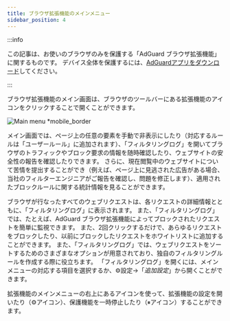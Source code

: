 ```yaml
---
title: ブラウザ拡張機能のメインメニュー
sidebar_position: 4
---
```


:::info

この記事は、お使いのブラウザのみを保護する「AdGuard ブラウザ拡張機能」に関するものです。 デバイス全体を保護するには、[AdGuardアプリをダウンロード](https://agrd.io/download-kb-adblock)してください。

:::

ブラウザ拡張機能のメイン画面は、ブラウザのツールバーにある拡張機能のアイコンをクリックすることで開くことができます。

![Main menu \*mobile\_border](https://cdn.adtidy.org/content/Kb/ad_blocker/browser_extension/ad_blocker_browser_extension_main.png)

メイン画面では、ページ上の任意の要素を手動で非表示にしたり（対応するルールは「ユーザールール」に追加されます）、「フィルタリングログ」を開いてブラウザのトラフィックやブロック要求の情報を随時確認したり、ウェブサイトの安全性の報告を確認したりできます。 さらに、現在閲覧中のウェブサイトについて苦情を提出することができ（例えば、ページ上に見逃された広告がある場合、当社のフィルターエンジニアがご報告を確認し、問題を修正します）、適用されたブロックルールに関する統計情報を見ることができます。

ブラウザが行なったすべてのウェブリクエストは、各リクエストの詳細情報とともに、「フィルタリングログ」に表示されます。 また、「フィルタリングログ」では、たとえば、AdGuard ブラウザ拡張機能によってブロックされたリクエストを簡単に監視できます。 また、2回クリックするだけで、あらゆるリクエストをブロックしたり、以前にブロックしたリクエストをホワイトリストに追加することができます。 また、「フィルタリングログ」では、ウェブリクエストをソートするためのさまざまなオプションが用意されており、独自のフィルタリングルールを作成する際に役立ちます。 「フィルタリングログ」を開くには、メインメニューの対応する項目を選択するか、⚙設定→「_追加設定_」から開くことができます。

拡張機能のメインメニューの右上にあるアイコンを使って、拡張機能の設定を開いたり（⚙アイコン）、保護機能を一時停止したり（⏸アイコン）することができます。
